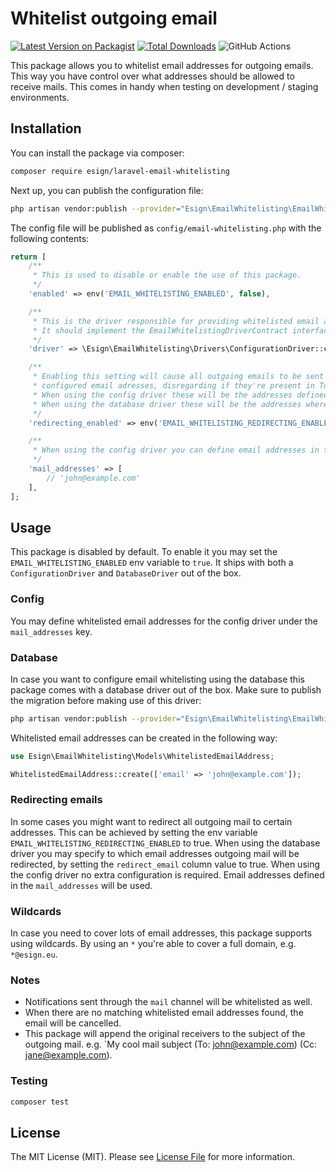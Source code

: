 # Whitelist outgoing email

[![Latest Version on Packagist](https://img.shields.io/packagist/v/esign/laravel-email-whitelisting.svg?style=flat-square)](https://packagist.org/packages/esign/laravel-email-whitelisting)
[![Total Downloads](https://img.shields.io/packagist/dt/esign/laravel-email-whitelisting.svg?style=flat-square)](https://packagist.org/packages/esign/laravel-email-whitelisting)
![GitHub Actions](https://github.com/esign/laravel-email-whitelisting/actions/workflows/main.yml/badge.svg)

This package allows you to whitelist email addresses for outgoing emails.
This way you have control over what addresses should be allowed to receive mails.
This comes in handy when testing on development / staging environments.

## Installation

You can install the package via composer:

```bash
composer require esign/laravel-email-whitelisting
```

Next up, you can publish the configuration file:
```bash
php artisan vendor:publish --provider="Esign\EmailWhitelisting\EmailWhitelistingServiceProvider" --tag="config"
```

The config file will be published as `config/email-whitelisting.php` with the following contents:
```php
return [
    /**
     * This is used to disable or enable the use of this package.
     */
    'enabled' => env('EMAIL_WHITELISTING_ENABLED', false),

    /**
     * This is the driver responsible for providing whitelisted email addresses.
     * It should implement the EmailWhitelistingDriverContract interface.
     */
    'driver' => \Esign\EmailWhitelisting\Drivers\ConfigurationDriver::class,

    /**
     * Enabling this setting will cause all outgoing emails to be sent to the
     * configured email adresses, disregarding if they're present in To, Cc or Bcc.
     * When using the config driver these will be the addresses defined in the 'mail_addresses' config key.
     * When using the database driver these will be the addresses where 'redirect_email' is true.
     */
    'redirecting_enabled' => env('EMAIL_WHITELISTING_REDIRECTING_ENABLED', false),

    /**
     * When using the config driver you can define email addresses in this array.
     */
    'mail_addresses' => [
        // 'john@example.com'
    ],
];
```

## Usage
This package is disabled by default. To enable it you may set the `EMAIL_WHITELISTING_ENABLED` env variable to `true`.
It ships with both a `ConfigurationDriver` and `DatabaseDriver` out of the box.

### Config
You may define whitelisted email addresses for the config driver under the `mail_addresses` key.
### Database
In case you want to configure email whitelisting using the database this package comes with a database driver out of the box.
Make sure to publish the migration before making use of this driver:
```bash
php artisan vendor:publish --provider="Esign\EmailWhitelisting\EmailWhitelistingServiceProvider" --tag="migrations"
```

Whitelisted email addresses can be created in the following way:
```php
use Esign\EmailWhitelisting\Models\WhitelistedEmailAddress;

WhitelistedEmailAddress::create(['email' => 'john@example.com']);
```

### Redirecting emails
In some cases you might want to redirect all outgoing mail to certain addresses.
This can be achieved by setting the env variable `EMAIL_WHITELISTING_REDIRECTING_ENABLED` to true.
When using the database driver you may specify to which email addresses outgoing mail will be redirected, by setting the `redirect_email` column value to true.
When using the config driver no extra configuration is required. Email addresses defined in the `mail_addresses` will be used.
### Wildcards
In case you need to cover lots of email addresses, this package supports using wildcards.
By using an `*` you're able to cover a full domain, e.g. `*@esign.eu`.

### Notes
* Notifications sent through the `mail` channel will be whitelisted as well.
* When there are no matching whitelisted email addresses found, the email will be cancelled.
* This package will append the original receivers to the subject of the outgoing mail. e.g. `My cool mail subject (To: john@example.com) (Cc: jane@example.com).

### Testing

```bash
composer test
```

## License

The MIT License (MIT). Please see [License File](LICENSE.md) for more information.
